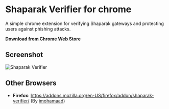# Shaparak Verifier for chrome
A simple chrome extension for verifying Shaparak gateways and protecting users against phishing attacks.

**[Download from Chrome Web Store](https://chrome.google.com/webstore/detail/npigckpiilmfjkgngcffloobgehgmfme)**

## Screenshot
![Shaparak Verifier](https://raw.githubusercontent.com/alibo/shaparak-verifier-chrome/master/screenshot.jpg)

## Other Browsers

- **Firefox**: https://addons.mozilla.org/en-US/firefox/addon/shaparak-verifier/ (By [imohamaad](https://github.com/imohamaad/Shaparak-Verifier-for-firefox))
